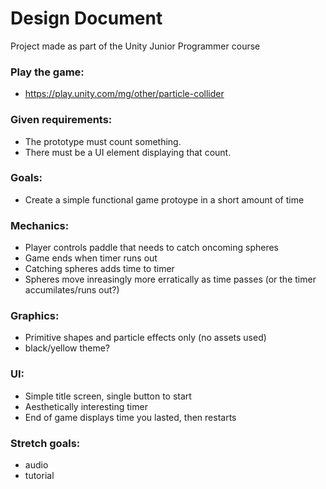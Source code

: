 # Design Document

Project made as part of the Unity Junior Programmer course

### Play the game:
- https://play.unity.com/mg/other/particle-collider

### Given requirements:
- The prototype must count something.
- There must be a UI element displaying that count.

### Goals:
- Create a simple functional game protoype in a short amount of time

### Mechanics:
- Player controls paddle that needs to catch oncoming spheres
- Game ends when timer runs out
- Catching spheres adds time to timer
- Spheres move inreasingly more erratically as time passes (or the timer accumilates/runs out?)

### Graphics:
- Primitive shapes and particle effects only (no assets used)
- black/yellow theme?

### UI:
- Simple title screen, single button to start
- Aesthetically interesting timer
- End of game displays time you lasted, then restarts

### Stretch goals:
- audio
- tutorial
